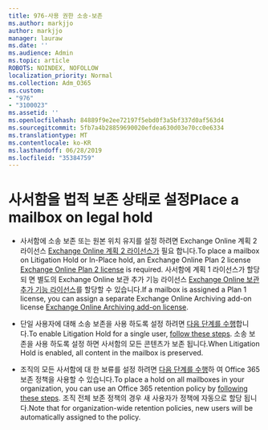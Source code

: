 ```yaml
---
title: 976-사용 권한 소송-보존
ms.author: markjjo
author: markjjo
manager: lauraw
ms.date: ''
ms.audience: Admin
ms.topic: article
ROBOTS: NOINDEX, NOFOLLOW
localization_priority: Normal
ms.collection: Adm_O365
ms.custom:
- "976"
- "3100023"
ms.assetid: ''
ms.openlocfilehash: 84889f9e2ee72197f5ebd0f3a5bf337d0af563d4
ms.sourcegitcommit: 5fb7a4b28859690020efdea630d03e70cc0e6334
ms.translationtype: MT
ms.contentlocale: ko-KR
ms.lasthandoff: 06/28/2019
ms.locfileid: "35384759"
---
```

# <a name="place-a-mailbox-on-legal-hold"></a><span data-ttu-id="87c9e-102">사서함을 법적 보존 상태로 설정</span><span class="sxs-lookup"><span data-stu-id="87c9e-102">Place a mailbox on legal hold</span></span>

- <span data-ttu-id="87c9e-103">사서함에 소송 보존 또는 원본 위치 유지를 설정 하려면 Exchange Online 계획 2 라이선스 [Exchange Online 계획 2 라이선스가](https://docs.microsoft.com/office365/servicedescriptions/office-365-platform-service-description/office-365-plan-options) 필요 합니다.</span><span class="sxs-lookup"><span data-stu-id="87c9e-103">To place a mailbox on Litigation Hold or In-Place hold, an Exchange Online Plan 2 license [Exchange Online Plan 2 license](https://docs.microsoft.com/office365/servicedescriptions/office-365-platform-service-description/office-365-plan-options) is required.</span></span> <span data-ttu-id="87c9e-104">사서함에 계획 1 라이선스가 할당 되 면 별도의 Exchange Online 보관 추가 기능 라이선스 [Exchange Online 보관 추가 기능 라이선스](https://docs.microsoft.com/office365/servicedescriptions/exchange-online-archiving-service-description)를 할당할 수 있습니다.</span><span class="sxs-lookup"><span data-stu-id="87c9e-104">If a mailbox is assigned a Plan 1 license, you can assign a separate Exchange Online Archiving add-on license [Exchange Online Archiving add-on license](https://docs.microsoft.com/office365/servicedescriptions/exchange-online-archiving-service-description).</span></span>

- <span data-ttu-id="87c9e-105">단일 사용자에 대해 소송 보존을 사용 하도록 설정 하려면 [다음 단계를 수행](https://docs.microsoft.com/office365/SecurityCompliance/place-a-mailbox-on-litigation-hold)합니다.</span><span class="sxs-lookup"><span data-stu-id="87c9e-105">To enable Litigation Hold for a single user, [follow these steps](https://docs.microsoft.com/office365/SecurityCompliance/place-a-mailbox-on-litigation-hold).</span></span> <span data-ttu-id="87c9e-106">소송 보존을 사용 하도록 설정 하면 사서함의 모든 콘텐츠가 보존 됩니다.</span><span class="sxs-lookup"><span data-stu-id="87c9e-106">When Litigation Hold is enabled, all content in the mailbox is preserved.</span></span>

- <span data-ttu-id="87c9e-107">조직의 모든 사서함에 대 한 보류를 설정 하려면 [다음 단계를 수행](https://docs.microsoft.com/office365/securitycompliance/retention-policies#applying-a-retention-policy-to-an-entire-organization-or-specific-locations)하 여 Office 365 보존 정책을 사용할 수 있습니다.</span><span class="sxs-lookup"><span data-stu-id="87c9e-107">To place a hold on all mailboxes in your organization, you can use an Office 365 retention policy by  [following these steps](https://docs.microsoft.com/office365/securitycompliance/retention-policies#applying-a-retention-policy-to-an-entire-organization-or-specific-locations).</span></span> <span data-ttu-id="87c9e-108">조직 전체 보존 정책의 경우 새 사용자가 정책에 자동으로 할당 됩니다.</span><span class="sxs-lookup"><span data-stu-id="87c9e-108">Note that for organization-wide retention policies, new users will be automatically assigned to the policy.</span></span>
